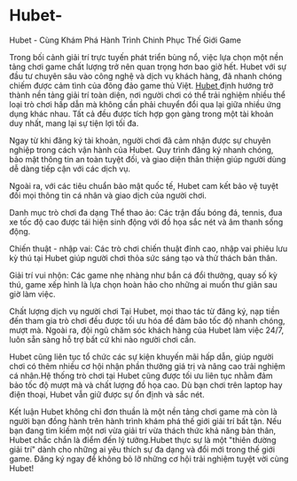 # Hubet-
Hubet - Cùng Khám Phá Hành Trình Chinh Phục Thế Giới Game

Trong bối cảnh giải trí trực tuyến phát triển bùng nổ, việc lựa chọn một nền tảng chơi game chất lượng trở nên quan trọng hơn bao giờ hết. Hubet với sự đầu tư chuyên sâu vào công nghệ và dịch vụ khách hàng, đã nhanh chóng chiếm được cảm tình của đông đảo game thủ Việt.
<a href=https://hubet-vi.com> Hubet </a>  định hướng trở thành nền tảng giải trí toàn diện, nơi người chơi có thể trải nghiệm nhiều thể loại trò chơi hấp dẫn mà không cần phải chuyển đổi qua lại giữa nhiều ứng dụng khác nhau. Tất cả đều được tích hợp gọn gàng trong một tài khoản duy nhất, mang lại sự tiện lợi tối đa.

Ngay từ khi đăng ký tài khoản, người chơi đã cảm nhận được sự chuyên nghiệp trong cách vận hành của Hubet. Quy trình đăng ký nhanh chóng, bảo mật thông tin an toàn tuyệt đối, và giao diện thân thiện giúp người dùng dễ dàng tiếp cận với các dịch vụ.

Ngoài ra, với các tiêu chuẩn bảo mật quốc tế, Hubet cam kết bảo vệ tuyệt đối mọi thông tin cá nhân và giao dịch của người chơi.

 Danh mục trò chơi đa dạng
Thể thao ảo: Các trận đấu bóng đá, tennis, đua xe tốc độ cao được tái hiện sinh động với đồ họa sắc nét và âm thanh sống động.

Chiến thuật - nhập vai: Các trò chơi chiến thuật đỉnh cao, nhập vai phiêu lưu kỳ thú tại Hubet giúp người chơi thỏa sức sáng tạo và thử thách bản thân.

Giải trí vui nhộn: Các game nhẹ nhàng như bắn cá đổi thưởng, quay số kỳ thú, game xếp hình là lựa chọn hoàn hảo cho những ai muốn thư giãn sau giờ làm việc.

 Chất lượng dịch vụ người chơi
Tại Hubet, mọi thao tác từ đăng ký, nạp tiền đến tham gia trò chơi đều được tối ưu hóa để đảm bảo tốc độ nhanh chóng, mượt mà. Ngoài ra, đội ngũ chăm sóc khách hàng của Hubet làm việc 24/7, luôn sẵn sàng hỗ trợ bất cứ khi nào người chơi cần.

Hubet cũng liên tục tổ chức các sự kiện khuyến mãi hấp dẫn, giúp người chơi có thêm nhiều cơ hội nhận phần thưởng giá trị và nâng cao trải nghiệm cá nhân.Hệ thống trò chơi tại Hubet cũng được tối ưu liên tục nhằm đảm bảo tốc độ mượt mà và chất lượng đồ họa cao. Dù bạn chơi trên laptop hay điện thoại, Hubet vẫn giữ được sự ổn định và sắc nét.

 Kết luận
Hubet không chỉ đơn thuần là một nền tảng chơi game mà còn là người bạn đồng hành trên hành trình khám phá thế giới giải trí bất tận. Nếu bạn đang tìm kiếm một nơi vừa giải trí vừa thách thức khả năng bản thân, Hubet chắc chắn là điểm đến lý tưởng.Hubet thực sự là một "thiên đường giải trí" dành cho những ai yêu thích sự đa dạng và đổi mới trong thế giới game. Đăng ký ngay để không bỏ lỡ những cơ hội trải nghiệm tuyệt vời cùng Hubet!



